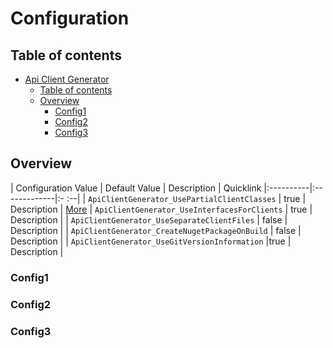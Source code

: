 # Configuration

## Table of contents

- [Api Client Generator](#Api-Client-Generator)
  - [Table of contents](#Table-of-contents)
  - [Overview](#Overview)
    - [Config1](#Config1)
    - [Config2](#Config2)
    - [Config3](#Config3)

## Overview

| Configuration Value | Default Value |      Description |  Quicklink
|:----------|:-------------|:- :--|
| `ApiClientGenerator_UsePartialClientClasses` | true | Description | [More](#Config1)
| `ApiClientGenerator_UseInterfacesForClients` | true | Description |
| `ApiClientGenerator_UseSeparateClientFiles` | false | Description  |
| `ApiClientGenerator_CreateNugetPackageOnBuild` | false | Description  |
| `ApiClientGenerator_UseGitVersionInformation` |true | Description |

### Config1
### Config2
### Config3
